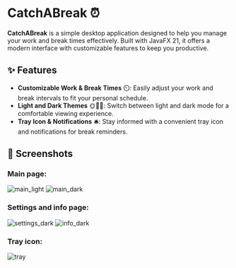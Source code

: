 # CatchABreak ⏰

**CatchABreak** is a simple desktop application designed to help you manage your work and break times effectively. 
Built with JavaFX 21, it offers a modern interface with customizable features to keep you productive.

## ✨ Features

- **Customizable Work & Break Times** ⏲️: Easily adjust your work and break intervals to fit your personal schedule.
- **Light and Dark Themes** 🌞🥷🏻: Switch between light and dark mode for a comfortable viewing experience.
- **Tray Icon & Notifications** 🛎️: Stay informed with a convenient tray icon and notifications for break reminders.

## 📸 Screenshots

### Main page:

![main_light](https://github.com/user-attachments/assets/22b639f4-7706-4406-85c3-2078e1f6155c)
![main_dark](https://github.com/user-attachments/assets/38d24af6-fe42-4303-9387-7f60c3473233)

### Settings and info page:

![settings_dark](https://github.com/user-attachments/assets/6dfd0d59-3cb8-485a-b411-3b5e412d1844)
![info_dark](https://github.com/user-attachments/assets/f7043459-e304-4ad5-bcac-6caa6e68bdb3)

### Tray icon: 

![tray](https://github.com/user-attachments/assets/01933e02-5554-45d7-85e9-d905be490d9f)
